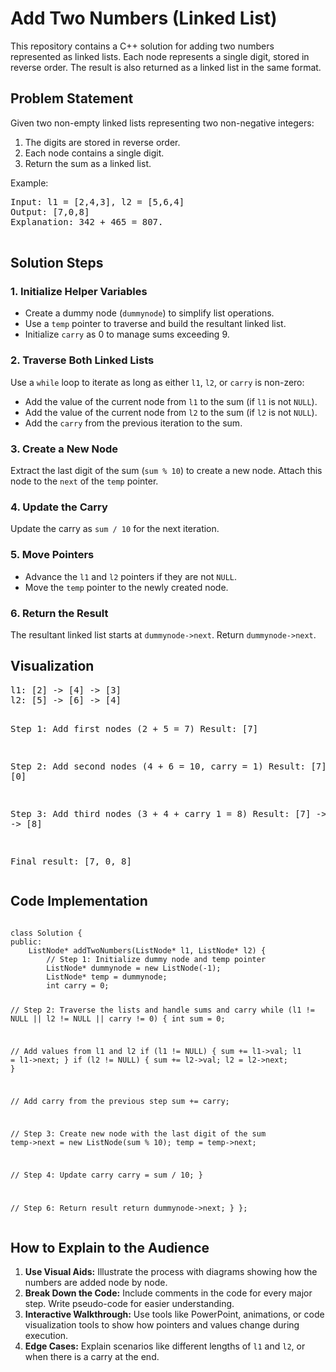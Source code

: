    <h1>Add Two Numbers (Linked List)</h1>
    <p>
        This repository contains a C++ solution for adding two numbers represented as linked lists.
        Each node represents a single digit, stored in reverse order. The result is also returned as
        a linked list in the same format.
    </p>

  <h2>Problem Statement</h2>
    <p>
        Given two non-empty linked lists representing two non-negative integers:
    </p>
    <ol>
        <li>The digits are stored in reverse order.</li>
        <li>Each node contains a single digit.</li>
        <li>Return the sum as a linked list.</li>
    </ol>

  <p>Example:</p>
    <pre>
Input: l1 = [2,4,3], l2 = [5,6,4]
Output: [7,0,8]
Explanation: 342 + 465 = 807.
    </pre>

   <h2>Solution Steps</h2>

  <h3>1. Initialize Helper Variables</h3>
    <ul>
        <li>Create a dummy node (<code>dummynode</code>) to simplify list operations.</li>
        <li>Use a <code>temp</code> pointer to traverse and build the resultant linked list.</li>
        <li>Initialize <code>carry</code> as 0 to manage sums exceeding 9.</li>
    </ul>

   <h3>2. Traverse Both Linked Lists</h3>
    <p>
        Use a <code>while</code> loop to iterate as long as either <code>l1</code>, <code>l2</code>, or
        <code>carry</code> is non-zero:
    </p>
    <ul>
        <li>Add the value of the current node from <code>l1</code> to the sum (if <code>l1</code> is not <code>NULL</code>).</li>
        <li>Add the value of the current node from <code>l2</code> to the sum (if <code>l2</code> is not <code>NULL</code>).</li>
        <li>Add the <code>carry</code> from the previous iteration to the sum.</li>
    </ul>

  <h3>3. Create a New Node</h3>
    <p>
        Extract the last digit of the sum (<code>sum % 10</code>) to create a new node. Attach this node to the
        <code>next</code> of the <code>temp</code> pointer.
    </p>

   <h3>4. Update the Carry</h3>
    <p>
        Update the carry as <code>sum / 10</code> for the next iteration.
    </p>

   <h3>5. Move Pointers</h3>
    <ul>
        <li>Advance the <code>l1</code> and <code>l2</code> pointers if they are not <code>NULL</code>.</li>
        <li>Move the <code>temp</code> pointer to the newly created node.</li>
    </ul>

   <h3>6. Return the Result</h3>
    <p>
        The resultant linked list starts at <code>dummynode->next</code>. Return <code>dummynode->next</code>.
    </p>

  <h2>Visualization</h2>
    <pre>
l1: [2] -> [4] -> [3]
l2: [5] -> [6] -> [4]

Step 1: Add first nodes (2 + 5 = 7)
Result: [7]

Step 2: Add second nodes (4 + 6 = 10, carry = 1)
Result: [7] -> [0]

Step 3: Add third nodes (3 + 4 + carry 1 = 8)
Result: [7] -> [0] -> [8]

Final result: [7, 0, 8]
    </pre>

  <h2>Code Implementation</h2>
    <pre>
<code>
class Solution {
public:
    ListNode* addTwoNumbers(ListNode* l1, ListNode* l2) {
        // Step 1: Initialize dummy node and temp pointer
        ListNode* dummynode = new ListNode(-1);
        ListNode* temp = dummynode;
        int carry = 0;

  // Step 2: Traverse the lists and handle sums and carry
        while (l1 != NULL || l2 != NULL || carry != 0) {
            int sum = 0;

  // Add values from l1 and l2
            if (l1 != NULL) {
                sum += l1->val;
                l1 = l1->next;
            }
            if (l2 != NULL) {
                sum += l2->val;
                l2 = l2->next;
            }

  // Add carry from the previous step
            sum += carry;

 // Step 3: Create new node with the last digit of the sum
            temp->next = new ListNode(sum % 10);
            temp = temp->next;

 // Step 4: Update carry
            carry = sum / 10;
        }

// Step 6: Return result
        return dummynode->next;
    }
};
</code>
    </pre>

   <h2>How to Explain to the Audience</h2>
    <ol>
        <li><strong>Use Visual Aids:</strong> Illustrate the process with diagrams showing how the numbers are added node by node.</li>
        <li><strong>Break Down the Code:</strong> Include comments in the code for every major step. Write pseudo-code for easier understanding.</li>
        <li><strong>Interactive Walkthrough:</strong> Use tools like PowerPoint, animations, or code visualization tools to show how pointers and values change during execution.</li>
        <li><strong>Edge Cases:</strong> Explain scenarios like different lengths of <code>l1</code> and <code>l2</code>, or when there is a carry at the end.</li>
    </ol>
